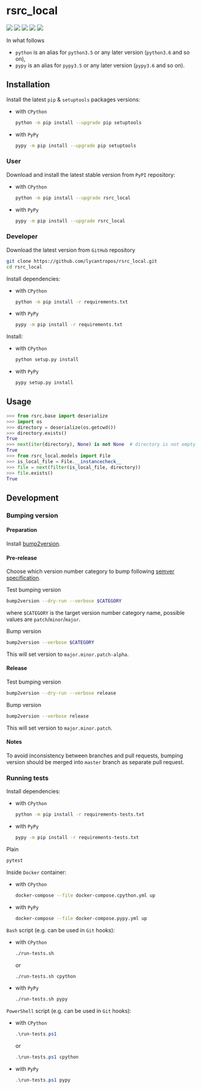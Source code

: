 rsrc_local
==========

[![](https://travis-ci.com/lycantropos/rsrc_local.svg?branch=master)](https://travis-ci.com/lycantropos/rsrc_local "Travis CI")
[![](https://dev.azure.com/lycantropos/rsrc_local/_apis/build/status/lycantropos.rsrc_local?branchName=master)](https://dev.azure.com/lycantropos/rsrc_local/_build/latest?definitionId=2&branchName=master "Azure Pipelines")
[![](https://codecov.io/gh/lycantropos/rsrc_local/branch/master/graph/badge.svg)](https://codecov.io/gh/lycantropos/rsrc_local "Codecov")
[![](https://img.shields.io/github/license/lycantropos/rsrc_local.svg)](https://github.com/lycantropos/rsrc_local/blob/master/LICENSE "License")
[![](https://badge.fury.io/py/rsrc-local.svg)](https://badge.fury.io/py/rsrc-local "PyPI")

In what follows
- `python` is an alias for `python3.5` or any later
version (`python3.6` and so on),
- `pypy` is an alias for `pypy3.5` or any later
version (`pypy3.6` and so on).

Installation
------------

Install the latest `pip` & `setuptools` packages versions:
- with `CPython`
  ```bash
  python -m pip install --upgrade pip setuptools
  ```
- with `PyPy`
  ```bash
  pypy -m pip install --upgrade pip setuptools
  ```

### User

Download and install the latest stable version from `PyPI` repository:
- with `CPython`
  ```bash
  python -m pip install --upgrade rsrc_local
  ```
- with `PyPy`
  ```bash
  pypy -m pip install --upgrade rsrc_local
  ```

### Developer

Download the latest version from `GitHub` repository
```bash
git clone https://github.com/lycantropos/rsrc_local.git
cd rsrc_local
```

Install dependencies:
- with `CPython`
  ```bash
  python -m pip install -r requirements.txt
  ```
- with `PyPy`
  ```bash
  pypy -m pip install -r requirements.txt
  ```

Install:
- with `CPython`
  ```bash
  python setup.py install
  ```
- with `PyPy`
  ```bash
  pypy setup.py install
  ```

Usage
-----

```python
>>> from rsrc.base import deserialize
>>> import os
>>> directory = deserialize(os.getcwd())
>>> directory.exists()
True
>>> next(iter(directory), None) is not None  # directory is not empty
True
>>> from rsrc_local.models import File
>>> is_local_file = File.__instancecheck__
>>> file = next(filter(is_local_file, directory))
>>> file.exists()
True

```

Development
-----------

### Bumping version

#### Preparation

Install
[bump2version](https://github.com/c4urself/bump2version#installation).

#### Pre-release

Choose which version number category to bump following [semver
specification](http://semver.org/).

Test bumping version
```bash
bump2version --dry-run --verbose $CATEGORY
```

where `$CATEGORY` is the target version number category name, possible
values are `patch`/`minor`/`major`.

Bump version
```bash
bump2version --verbose $CATEGORY
```

This will set version to `major.minor.patch-alpha`. 

#### Release

Test bumping version
```bash
bump2version --dry-run --verbose release
```

Bump version
```bash
bump2version --verbose release
```

This will set version to `major.minor.patch`.

#### Notes

To avoid inconsistency between branches and pull requests,
bumping version should be merged into `master` branch 
as separate pull request.

### Running tests

Install dependencies:
- with `CPython`
  ```bash
  python -m pip install -r requirements-tests.txt
  ```
- with `PyPy`
  ```bash
  pypy -m pip install -r requirements-tests.txt
  ```

Plain
```bash
pytest
```

Inside `Docker` container:
- with `CPython`
  ```bash
  docker-compose --file docker-compose.cpython.yml up
  ```
- with `PyPy`
  ```bash
  docker-compose --file docker-compose.pypy.yml up
  ```

`Bash` script (e.g. can be used in `Git` hooks):
- with `CPython`
  ```bash
  ./run-tests.sh
  ```
  or
  ```bash
  ./run-tests.sh cpython
  ```

- with `PyPy`
  ```bash
  ./run-tests.sh pypy
  ```

`PowerShell` script (e.g. can be used in `Git` hooks):
- with `CPython`
  ```powershell
  .\run-tests.ps1
  ```
  or
  ```powershell
  .\run-tests.ps1 cpython
  ```
- with `PyPy`
  ```powershell
  .\run-tests.ps1 pypy
  ```

